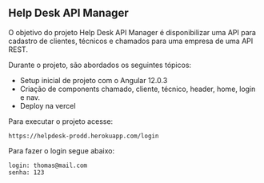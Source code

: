<h2>Help Desk API Manager</h2>

O objetivo do projeto Help Desk API Manager é disponibilizar uma API para cadastro de clientes, técnicos e chamados
para uma empresa de uma API REST.

Durante o projeto, são abordados os seguintes tópicos:

* Setup inicial de projeto com o Angular 12.0.3
* Criação de components chamado, cliente, técnico, header, home, login e nav.
* Deploy na vercel

Para executar o projeto acesse:

```
https://helpdesk-prodd.herokuapp.com/login
```
Para fazer o login segue abaixo:
```
login: thomas@mail.com
senha: 123
```
